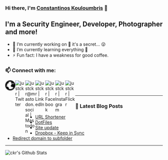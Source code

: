 ### Hi there, I'm [Constantinos Kouloumbris][website] 👋

## I'm a Security Engineer, Developer, Photographer and more!

- 🔭 I’m currently working on 🤫 it's a secret... 😜
- 🌱 I’m currently learning everything 🤣
- ⚡ Fun fact: I have a weakness for good coffee.

### 📫 Connect with me:

[<img align="left" alt="kouloumbris.com" width="32px" src="https://raw.githubusercontent.com/iconic/open-iconic/master/svg/globe.svg" />][website]
[<img align="left" alt="justckr | Twitter" width="32px" src="https://cdn.jsdelivr.net/npm/simple-icons@v3/icons/twitter.svg" />][twitter]
[<img align="left" alt="justckr@mastodon.social | Mastodon" width="32px" src="https://cdn.jsdelivr.net/npm/simple-icons@v3/icons/mastodon.svg" />][mastodon]
[<img align="left" alt="justckr | LinkedIn" width="32px" src="https://cdn.jsdelivr.net/npm/simple-icons@v3/icons/linkedin.svg" />][linkedin]
[<img align="left" alt="justckr | Facebook" width="32px" src="https://cdn.jsdelivr.net/npm/simple-icons@v3/icons/facebook.svg" />][facebook]
[<img align="left" alt="justckr | Instagram" width="32px" src="https://cdn.jsdelivr.net/npm/simple-icons@v3/icons/instagram.svg" />][instagram]
[<img align="left" alt="justckr | Flickr" width="32px" src="https://cdn.jsdelivr.net/npm/simple-icons@v3/icons/flickr.svg" />][flickr]

<br/><br/>

---

### 📕 Latest Blog Posts

<!-- BLOG-POST-LIST:START -->

- [URL Shortener](https://kouloumbris.com/archives/url-shortener/)
- [DotFiles](https://kouloumbris.com/archives/dotfiles/)
- [Site update](https://kouloumbris.com/archives/site-update/)
- [Dropbox - Keep in Sync](https://kouloumbris.com/archives/dropbox-keep-in-sync/)
- [Redirect domain to subfolder](https://kouloumbris.com/archives/redirect-domain-to-subfolder/)
<!-- BLOG-POST-LIST:END -->

---

<img align="left" alt="ckr's Github Stats" src="https://github-readme-stats.vercel.app/api?username=ckr&show_icons=true&hide_border=true" />

[website]: https://kouloumbris.com
[twitter]: https://twitter.com/justckr
[mastodon]: https://mastodon.social/@justckr
[linkedin]: https://linkedin.com/in/justckr
[facebook]: https://fb.com/justckr
[instagram]: https://instagram.com/justckr
[flickr]: https://www.flickr.com/photos/justckr
